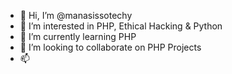- 👋 Hi, I’m @manasissotechy
- 👀 I’m interested in PHP, Ethical Hacking & Python
- 🌱 I’m currently learning PHP
- 💞️ I’m looking to collaborate on PHP Projects
- 📫 

<!---
manasissotechy/manasissotechy is a ✨ special ✨ repository because its `README.md` (this file) appears on your GitHub profile.
You can click the Preview link to take a look at your changes.
--->
